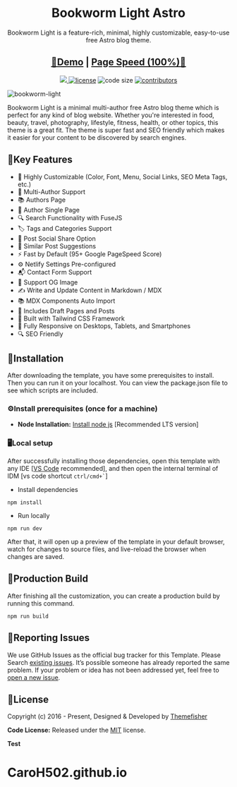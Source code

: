 <h1 align=center>Bookworm Light Astro</h1>
<p align=center>Bookworm Light is a feature-rich, minimal, highly customizable, easy-to-use free Astro blog theme.</p>
<h2 align="center"> <a target="_blank" href="https://bookworm-light-astro.vercel.app/" rel="nofollow">👀Demo</a> | <a  target="_blank" href="https://pagespeed.web.dev/report?url=https%3A%2F%2Fbookworm-light-astro.vercel.app%2F&form_factor=desktop">Page Speed (100%)🚀</a>
</h2>

<p align=center>
  <a href="https://github.com/withastro/astro/releases/tag/astro%402.0.11" alt="Contributors">
    <img src="https://img.shields.io/static/v1?label=ASTRO&message=2.0&color=000&logo=astro" />
  </a>

  <a href="https://github.com/themefisher/bookworm-light-astro/blob/main/LICENSE">
    <img src="https://img.shields.io/github/license/themefisher/bookworm-light-astro" alt="license"></a>

  <img src="https://img.shields.io/github/languages/code-size/themefisher/bookworm-light-astro" alt="code size">

  <a href="https://github.com/themefisher/bookworm-light-astro/graphs/contributors">
    <img src="https://img.shields.io/github/contributors/themefisher/bigspring-light-astro" alt="contributors"></a>
</p>

![bookworm-light](https://demo.gethugothemes.com/thumbnails/bookworm-light.png)

Bookworm Light is a minimal multi-author free Astro blog theme which is perfect for any kind of blog website. Whether you're interested in food, beauty, travel, photography, lifestyle, fitness, health, or other topics, this theme is a great fit. The theme is super fast and SEO friendly which makes it easier for your content to be discovered by search engines.

## 🔑Key Features

- 🎨 Highly Customizable (Color, Font, Menu, Social Links, SEO Meta Tags, etc.)
- 👥 Multi-Author Support
- 📚 Authors Page
- 👤 Author Single Page
- 🔍 Search Functionality with FuseJS
- 🏷️ Tags and Categories Support
- 📲 Post Social Share Option
- 🔗 Similar Post Suggestions
- ⚡ Fast by Default (95+ Google PageSpeed Score)
- ⚙️ Netlify Settings Pre-configured
- 📬 Contact Form Support
- 🌅 Support OG Image
- ✍️ Write and Update Content in Markdown / MDX
- 📚 MDX Components Auto Import
- 📝 Includes Draft Pages and Posts
- 🚀 Built with Tailwind CSS Framework
- 📱 Fully Responsive on Desktops, Tablets, and Smartphones
- 🔍 SEO Friendly


<!-- installation -->
## 🔧Installation

After downloading the template, you have some prerequisites to install. Then you can run it on your localhost. You can view the package.json file to see which scripts are included.

### ⚙️Install prerequisites (once for a machine)

- **Node Installation:** [Install node js](https://nodejs.org/en/download/) [Recommended LTS version]

### 🖥️Local setup

After successfully installing those dependencies, open this template with any IDE [[VS Code](https://code.visualstudio.com/) recommended], and then open the internal terminal of IDM [vs code shortcut <code>ctrl/cmd+\`</code>]

- Install dependencies

```
npm install
```

- Run locally

```
npm run dev
```

After that, it will open up a preview of the template in your default browser, watch for changes to source files, and live-reload the browser when changes are saved.

## 🔨Production Build

After finishing all the customization, you can create a production build by running this command.

```
npm run build
```

<!-- reporting issue -->
## 🐞Reporting Issues

We use GitHub Issues as the official bug tracker for this Template. Please Search [existing issues](https://github.com/themefisher/bookworm-light-astro/issues). It’s possible someone has already reported the same problem.
If your problem or idea has not been addressed yet, feel free to [open a new issue](https://github.com/themefisher/bookworm-light-astro/issues).


<!-- licence -->
## 📄License

Copyright (c) 2016 - Present, Designed & Developed by [Themefisher](https://themefisher.com)

**Code License:** Released under the [MIT](https://github.com/themefisher/bookworm-light-astro/blob/main/LICENSE) license.

**Test**
# CaroH502.github.io
